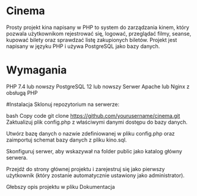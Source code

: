 # Cinema
Prosty projekt kina napisany w PHP to system do zarządzania kinem, który pozwala użytkownikom rejestrować się, logować, przeglądać filmy, seanse, kupować bilety oraz sprawdzać listę zakupionych biletów. Projekt jest napisany w języku PHP i używa PostgreSQL jako bazy danych.

# Wymagania
PHP 7.4 lub nowszy
PostgreSQL 12 lub nowszy
Serwer Apache lub Nginx z obsługą PHP

#Instalacja
Sklonuj repozytorium na serwerze:

bash
Copy code
git clone https://github.com/yourusername/cinema.git
Zaktualizuj plik config.php z właściwymi danymi dostępu do bazy danych.

Utwórz bazę danych o nazwie zdefiniowanej w pliku config.php oraz zaimportuj schemat bazy danych z pliku kino.sql.

Skonfiguruj serwer, aby wskazywał na folder public jako katalog główny serwera.

Przejdź do strony głównej projektu i zarejestruj się jako pierwszy użytkownik (który zostanie automatycznie ustawiony jako administrator).

Głebszy opis projektu w pliku Dokumentacja
